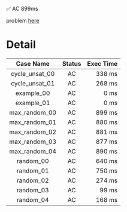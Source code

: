 ✅  AC  899ms

problem [here](https://judge.yosupo.jp/problem/two_sat)

# Detail

| Case Name | Status | Exec Time |
|:---------:|:------:|---------:|
| cycle_unsat_00 | AC | 338 ms |
| cycle_unsat_01 | AC | 268 ms |
| example_00 | AC | 0 ms |
| example_01 | AC | 0 ms |
| max_random_00 | AC | 899 ms |
| max_random_01 | AC | 880 ms |
| max_random_02 | AC | 881 ms |
| max_random_03 | AC | 877 ms |
| max_random_04 | AC | 890 ms |
| random_00 | AC | 640 ms |
| random_01 | AC | 750 ms |
| random_02 | AC | 274 ms |
| random_03 | AC | 99 ms |
| random_04 | AC | 168 ms |


